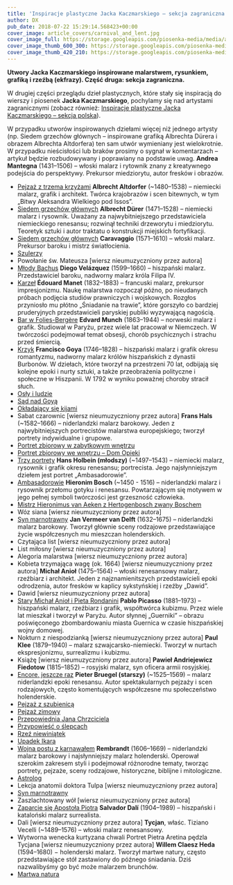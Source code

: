 ```yaml
---
title: 'Inspiracje plastyczne Jacka Kaczmarskiego – sekcja zagraniczna'
author: DX
pub_date: 2018-07-22 15:29:14.568423+00:00
cover_image: article_covers/carnival_and_lent.jpg
cover_image_full: https://storage.googleapis.com/piosenka-media/media/article_covers/carnival_and_lent.jpg
cover_image_thumb_600_300: https://storage.googleapis.com/piosenka-media/media/article_covers/carnival_and_lent.jpg.600x300_q85_crop_upscale.jpg
cover_image_thumb_420_210: https://storage.googleapis.com/piosenka-media/media/article_covers/carnival_and_lent.jpg.420x210_q85_crop_upscale.jpg
---
```


**Utwory Jacka Kaczmarskiego inspirowane malarstwem, rysunkiem, grafiką i rzeźbą \(ekfrazy\). Część druga: sekcja zagraniczna.**


W drugiej części przeglądu dzieł plastycznych, które stały się inspiracją do wierszy i piosenek **Jacka Kaczmarskiego**, pochylamy się nad artystami zagranicznymi \(zobacz również: [Inspiracje plastyczne Jacka Kaczmarskiego – sekcja polska](https://www.piosenkaztekstem.pl/artykuly/inspiracje\-plastyczne\-jacka\-kaczmarskiego\-sekcja\-polska/)\).

W przypadku utworów inspirowanych dziełami więcej niż jednego artysty \(np. Siedem grzechów głównych – inspirowane grafiką Albrechta Dürera i obrazem Albrechta Altdorfera\) ten sam utwór wymieniany jest wielokrotnie. W przypadku nieścisłości lub braków prosimy o sygnał w komentarzach – artykuł będzie rozbudowywany i poprawiany na podstawie uwag.
**Andrea Mantegna** \(1431–1506\) – włoski malarz i rytownik znany z kreatywnego podejścia do perspektywy. Prekursor miedziorytu, autor fresków i obrazów.
 - [Pejzaż z trzema krzyżami](https://www.piosenkaztekstem.pl/opracowanie/jacek\-kaczmarski\-pejzaz\-z\-trzema\-krzyzami/)
**Albrecht Altdorfer** \(~1480–1538\) – niemiecki malarz, grafik i architekt. Twórca krajobrazów i scen bitewnych, w tym „Bitwy Aleksandra Wielkiego pod Issos”.
 - [Siedem grzechów głównych](https://www.piosenkaztekstem.pl/opracowanie/jacek\-kaczmarski\-siedem\-grzechow\-glownych/)
**Albrecht Dürer** \(1471–1528\) – niemiecki malarz i rysownik. Uważany za najwybitniejszego przedstawiciela niemieckiego renesansu; rozwinął techniki drzeworytu i miedziorytu. Teoretyk sztuki i autor traktatu o konstrukcji miejskich fortyfikacji.
 - [Siedem grzechów głównych](https://www.piosenkaztekstem.pl/opracowanie/jacek\-kaczmarski\-siedem\-grzechow\-glownych/)
**Caravaggio** \(1571–1610\) – włoski malarz. Prekursor baroku i mistrz światłocienia.
 - [Szulerzy](https://www.piosenkaztekstem.pl/opracowanie/jacek\-kaczmarski\-szulerzy/)
 - Powołanie św. Mateusza \[wiersz nieumuzyczniony przez autora\]
 - [Młody Bachus](https://www.piosenkaztekstem.pl/opracowanie/jacek\-kaczmarski\-mlody\-bachus/)
**Diego Velázquez** \(1599–1660\) – hiszpański malarz. Przedstawiciel baroku, nadworny malarz króla Filipa IV. 
 - [Karzeł](https://www.piosenkaztekstem.pl/opracowanie/jacek\-kaczmarski\-karzel/)
**Édouard Manet** \(1832–1883\) – francuski malarz, prekursor impresjonizmu. Naukę malarstwa rozpoczął późno, po nieudanych próbach podjęcia studiów prawniczych i wojskowych. Rozgłos przyniosło mu płótno „Śniadanie na trawie”, które gorszyło co bardziej pruderyjnych przedstawicieli paryskiej publiki wyzywającą nagością.
 - [Bar w Folies\-Bergère](https://www.piosenkaztekstem.pl/opracowanie/jacek\-kaczmarski\-bar\-folies\-bergere/)
**Edvard Munch** \(1863–1944\) – norweski malarz i grafik. Studiował w Paryżu, przez wiele lat pracował w Niemczech. W twórczości podejmował temat obsesji, chorób psychicznych i strachu przed śmiercią.
 - [Krzyk](https://www.piosenkaztekstem.pl/opracowanie/jacek\-kaczmarski\-krzyk/)
**Francisco Goya** \(1746–1828\) – hiszpański malarz i grafik okresu romantyzmu, nadworny malarz królów hiszpańskich z dynastii Burbonów. W dziełach, które tworzył na przestrzeni 70 lat, odbijają się kolejne epoki i nurty sztuki, a także przeobrażenia polityczne i społeczne w Hiszpanii. W 1792 w wyniku poważnej choroby stracił słuch. 
 - [Osły i ludzie](https://www.piosenkaztekstem.pl/opracowanie/jacek\-kaczmarski\-osly\-i\-ludzie/)
 - [Sąd nad Goyą](https://www.piosenkaztekstem.pl/opracowanie/jacek\-kaczmarski\-sad\-nad\-goya/)
 - [Okładający się kijami](https://www.piosenkaztekstem.pl/opracowanie/jacek\-kaczmarski\-okladajacy\-sie\-kijami/)
 - Sabat czarownic \[wiersz nieumuzyczniony przez autora\]
**Frans Hals** \(~1582–1666\) – niderlandzki malarz barokowy. Jeden z najwybitniejszych portrecistów malarstwa europejskiego; tworzył portrety indywidualne i grupowe.
 - [Portret zbiorowy w zabytkowym wnętrzu](https://www.piosenkaztekstem.pl/opracowanie/jacek\-kaczmarski\-portret\-zbiorowy\-w\-zabytkowym\-wnetrzu/)
 - [Portret zbiorowy we wnętrzu – Dom Opieki](https://www.piosenkaztekstem.pl/opracowanie/jacek\-kaczmarski\-portret\-zbiorowy\-we\-wnetrzu\-dom\-opieki/)
 - [Trzy portrety](https://www.piosenkaztekstem.pl/opracowanie/jacek\-kaczmarski\-trzy\-portrety/)
**Hans Holbein \(młodszy\)** \(~1497–1543\) – niemiecki malarz, rysownik i grafik okresu renesansu; portrecista. Jego najsłynniejszym dziełem jest portret „Ambasadorowie”.
 - [Ambasadorowie](https://www.piosenkaztekstem.pl/opracowanie/jacek\-kaczmarski\-ambasadorowie/)
**Hieronim Bosch** \(~1450 \- 1516\) – niderlandzki malarz i rysownik przełomu gotyku i renesansu. Powtarzającym się motywem w jego pełnej symboli twórczości jest grzeszność człowieka.
 - [Mistrz Hieronimus van Aeken z Hertogenbosch zwany Boschem](https://www.piosenkaztekstem.pl/opracowanie/jacek\-kaczmarski\-mistrz\-hieronimus\-van\-aeken\-z\-hertogenbosch\-zwany\-boschem/)
 - Wóz siana \[wiersz nieumuzyczniony przez autora\]
 - [Syn marnotrawny](https://www.piosenkaztekstem.pl/opracowanie/jacek\-kaczmarski\-syn\-marnotrawny/)
**Jan Vermeer van Delft** \(1632–1675\) – niderlandzki malarz barokowy. Tworzył głównie sceny rodzajowe przedstawiające życie współczesnych mu mieszczan holenderskich.
 - Czytająca list \[wiersz nieumuzyczniony przez autora\]
 - List miłosny \[wiersz nieumuzyczniony przez autora\]
 - Alegoria malarstwa \[wiersz nieumuzyczniony przez autora\]
 - Kobieta trzymająca wagę \(ok. 1664\) \[wiersz nieumuzyczniony przez autora\]
**Michał Anioł** \(1475–1564\) – włoski renesansowy malarz, rzeźbiarz i architekt. Jeden z najznamienitszych przedstawicieli epoki odrodzenia, autor fresków w kaplicy sykstyńskiej i rzeźby „Dawid”.
 - Dawid \[wiersz nieumuzyczniony przez autora\]
 - [Stary Michał Anioł i Pieta Rondanini](https://www.piosenkaztekstem.pl/opracowanie/jacek\-kaczmarski\-stary\-michal\-aniol\-i\-pieta\-rondanini/)
**Pablo Picasso** \(1881–1973\) – hiszpański malarz, rzeźbiarz i grafik, współtwórca kubizmu. Przez wiele lat mieszkał i tworzył w Paryżu. Autor słynnej „Guerniki” – obrazu poświęconego zbombardowaniu miasta Guernica w czasie hiszpańskiej wojny domowej.
 - Nokturn z niespodzianką \[wiersz nieumuzyczniony przez autora\]
**Paul Klee** \(1879–1940\) – malarz szwajcarsko\-niemiecki. Tworzył w nurtach ekspresjonizmu, surrealizmu i kubizmu.
 - Książę \[wiersz nieumuzyczniony przez autora\]
**Pawieł Andriejewicz Fiedotow** \(1815–1852\) – rosyjski malarz, syn oficera armii rosyjskiej.
 - [Encore, jeszcze raz](https://www.piosenkaztekstem.pl/opracowanie/jacek\-kaczmarski\-encore\-jeszcze\-raz/)
**Pieter Bruegel \(starszy\)** \(~1525–1569\) – malarz niderlandzki epoki renesansu. Autor spektakularnych pejzaży i scen rodzajowych, często komentujących współczesne mu społeczeństwo holenderskie.
 - [Pejzaż z szubienicą](https://www.piosenkaztekstem.pl/opracowanie/jacek\-kaczmarski\-pejzaz\-z\-szubienica/)
 - [Pejzaż zimowy](https://www.piosenkaztekstem.pl/opracowanie/jacek\-kaczmarski\-pejzaz\-zimowy/)
 - [Przepowiednia Jana Chrzciciela](https://www.piosenkaztekstem.pl/opracowanie/jacek\-kaczmarski\-przepowiednia\-jana\-chrzciciela\-wg\-obrazu\-p\-breughla\-st/)
 - [Przypowieść o ślepcach](https://www.piosenkaztekstem.pl/opracowanie/jacek\-kaczmarski\-przypowiesc\-o\-slepcach/)
 - [Rzeź niewiniątek](https://www.piosenkaztekstem.pl/opracowanie/jacek\-kaczmarski\-rzez\-niewiniatek/)
 - [Upadek Ikara](https://www.piosenkaztekstem.pl/opracowanie/jacek\-kaczmarski\-upadek\-ikara/)
 - [Wojna postu z karnawałem](https://www.piosenkaztekstem.pl/opracowanie/jacek\-kaczmarski\-wojna\-postu\-z\-karnawalem/)
**Rembrandt** \(1606–1669\) – niderlandzki malarz barokowy i najsłynniejszy malarz holenderski. Operował szerokim zakresem styli i podejmował różnorodne tematy, tworząc portrety, pejzaże, sceny rodzajowe, historyczne, biblijne i mitologiczne.
 - [Astrolog](https://www.piosenkaztekstem.pl/opracowanie/jacek\-kaczmarski\-astrolog/)
 - Lekcja anatomii doktora Tulpa \[wiersz nieumuzyczniony przez autora\]
 - [Syn marnotrawny](https://www.piosenkaztekstem.pl/opracowanie/jacek\-kaczmarski\-syn\-marnotrawny/)
 - Zaszlachtowany wół \[wiersz nieumuzyczniony przez autora\]
 - [Zaparcie się Apostoła Piotra](https://www.piosenkaztekstem.pl/opracowanie/jacek\-kaczmarski\-zaparcie\-sie\-apostola\-piotra/)
**Salvador Dalí** \(1904–1989\) – hiszpański i kataloński malarz surrealista.
 - Dali \[wiersz nieumuzyczniony przez autora\]
**Tycjan**, właśc. Tiziano Vecelli \(~1489–1576\) – włoski malarz renesansowy.
 - Wytworna wenecka kurtyzana chwali Portret Pietra Aretina pędzla Tycjana \[wiersz nieumuzyczniony przez autora\]
**Willem Claesz Heda** \(1594–1680\) − holenderski malarz. Tworzył martwe natury, często przedstawiające stół zastawiony do późnego śniadania. Dziś nazwalibyśmy go być może malarzem brunchów.
 - [Martwa natura](https://www.piosenkaztekstem.pl/opracowanie/jacek\-kaczmarski\-martwa\-natura/)

